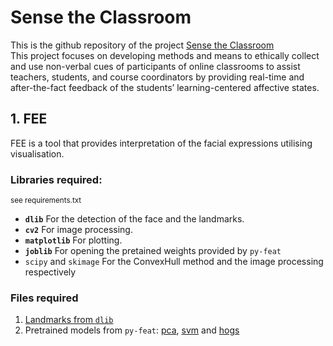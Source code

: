 # Sense the Classroom

This is the github repository of the project [Sense the Classroom](https://www.ou.nl/en/innovating-for-resilience-projects-sense-the-classroom) <br />
This project focuses on developing methods and means to ethically collect and use non-verbal cues of participants of online classrooms to assist teachers, students, and course coordinators by providing real-time and after-the-fact feedback of the students’ learning-centered affective states.


## 1. FEE
FEE is a tool that provides interpretation of the facial expressions utilising visualisation. <br />
### Libraries required: <br />
<sub>see requirements.txt </sup>
* **`dlib`**
For the detection of the face and the landmarks.
* **`cv2`**
For image processing.
* **`matplotlib`**
For plotting.
* **`joblib`** 
For opening the pretained weights provided by `py-feat`
* `scipy` and `skimage`
For the ConvexHull method and the image processing respectively

### Files required
1. [Landmarks from `dlib`](http://dlib.net/files/shape_predictor_68_face_landmarks.dat.bz2)
2. Pretrained models from `py-feat`:  [pca](https://github.com/cosanlab/py-feat/releases/download/v0.1/hog_pca_all_emotio.joblib), [svm](https://github.com/cosanlab/py-feat/releases/download/v0.1/svm_568.joblib) and [hogs](https://github.com/cosanlab/py-feat/releases/download/v0.1/hog_scalar_aus.joblib)



